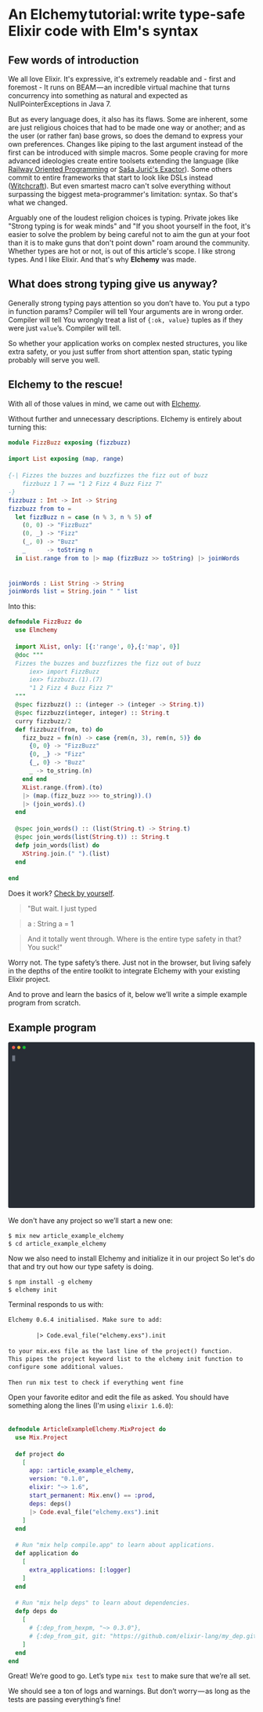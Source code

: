 # An Elchemy tutorial: write type-safe Elixir code with Elm's syntax

## Few words of introduction

We all love Elixir. It's expressive, it's extremely readable and - first and foremost - It runs on BEAM — an incredible virtual machine that turns concurrency into something as natural and expected as NullPointerExceptions in Java 7.

But as every language does, it also has its flaws. Some are inherent, some are just religious choices that had to be made one way or another; and as the user (or rather fan) base grows, so does the demand to express your own preferences. Changes like piping to the last argument instead of the first can be introduced with simple macros. Some people craving for more advanced ideologies create entire toolsets extending the language (like [Railway Oriented Programming](http://www.zohaib.me/railway-programming-pattern-in-elixir/) or [Saša Jurić's Exactor](https://github.com/sasa1977/exactor)). Some others commit to entire frameworks that start to look like DSLs instead ([Witchcraft](https://github.com/expede/witchcraft/)).
But even smartest macro can't solve everything without surpassing the biggest meta-programmer's limitation: syntax. So that's what we changed.

Arguably one of the loudest religion choices is typing. Private jokes like "Strong typing is for weak minds" and "If you shoot yourself in the foot, it's easier to solve the problem by being careful not to aim the gun at your foot than it is to make guns that don't point down" roam around the community. Whether types are hot or not, is out of this article's scope.
I like strong types. And I like Elixir.
And that's why __Elchemy__ was made.

## What does strong typing give us anyway?

Generally strong typing pays attention so you don’t have to. 
You put a typo in function params?
 Compiler will tell
Your arguments are in wrong order.
 Compiler will tell
You wrongly treat a list of `{:ok, value}` tuples as if they were just `value`’s.
 Compiler will tell.

So whether your application works on complex nested structures, you like extra safety, or you just suffer from short attention span, static typing probably will serve you well.

## Elchemy to the rescue!

With all of those values in mind, we came out with [Elchemy](https://github.com/wende/elmchemy).

Without further and unnecessary descriptions. Elchemy is entirely about turning this:

```elm
module FizzBuzz exposing (fizzbuzz)

import List exposing (map, range)

{-| Fizzes the buzzes and buzzfizzes the fizz out of buzz
    fizzbuzz 1 7 == "1 2 Fizz 4 Buzz Fizz 7"
-}
fizzbuzz : Int -> Int -> String
fizzbuzz from to = 
  let fizzBuzz n = case (n % 3, n % 5) of
    (0, 0) -> "FizzBuzz"
    (0, _) -> "Fizz"
    (_, 0) -> "Buzz"
    _      -> toString n
  in List.range from to |> map (fizzBuzz >> toString) |> joinWords
  
  
joinWords : List String -> String
joinWords list = String.join " " list
```

Into this:

```elixir
defmodule FizzBuzz do
  use Elmchemy

  import XList, only: [{:'range', 0},{:'map', 0}]
  @doc """
  Fizzes the buzzes and buzzfizzes the fizz out of buzz
      iex> import FizzBuzz
      iex> fizzbuzz.(1).(7)
      "1 2 Fizz 4 Buzz Fizz 7"
  """
  @spec fizzbuzz() :: (integer -> (integer -> String.t))
  @spec fizzbuzz(integer, integer) :: String.t
  curry fizzbuzz/2
  def fizzbuzz(from, to) do
    fizz_buzz = fn(n) -> case {rem(n, 3), rem(n, 5)} do
      {0, 0} -> "FizzBuzz"
      {0, _} -> "Fizz"
      {_, 0} -> "Buzz"
      _ -> to_string.(n)
    end end
    XList.range.(from).(to)
    |> (map.(fizz_buzz >>> to_string)).()
    |> (join_words).()
  end

  @spec join_words() :: (list(String.t) -> String.t)
  @spec join_words(list(String.t)) :: String.t
  defp join_words(list) do
    XString.join.(" ").(list)
  end

end
```

Does it work? [Check by yourself](https://wende.github.io/elchemy/stable/).


> "But wait. I just typed

> a : String
> a = 1

> And it totally went through. Where is the entire type safety in that? You suck!"

Worry not. The type safety’s there. Just not in the browser, but living safely in the depths of the entire toolkit to integrate Elchemy with your existing Elixir project.

And to prove and learn the basics of it, below we’ll write a simple example program from scratch.

## Example program

![elchemyinit](elchemy_init.svg)

We don't have any project so we’ll start a new one:

    $ mix new article_example_elchemy
    $ cd article_example_elchemy

Now we also need to install Elchemy and initialize it in our project
So let's do that and try out how our type safety is doing.

    $ npm install -g elchemy
    $ elchemy init

Terminal responds to us with:

```
Elchemy 0.6.4 initialised. Make sure to add:

        |> Code.eval_file("elchemy.exs").init

to your mix.exs file as the last line of the project() function.
This pipes the project keyword list to the elchemy init function to configure some additional values.

Then run mix test to check if everything went fine
```

Open your favorite editor and edit the file as asked. You should have something along the lines (I'm using `elixir 1.6.0`):

```elixir

defmodule ArticleExampleElchemy.MixProject do
  use Mix.Project

  def project do
    [
      app: :article_example_elchemy,
      version: "0.1.0",
      elixir: "~> 1.6",
      start_permanent: Mix.env() == :prod,
      deps: deps()
      |> Code.eval_file("elchemy.exs").init
    ]
  end

  # Run "mix help compile.app" to learn about applications.
  def application do
    [
      extra_applications: [:logger]
    ]
  end

  # Run "mix help deps" to learn about dependencies.
  defp deps do
    [
      # {:dep_from_hexpm, "~> 0.3.0"},
      # {:dep_from_git, git: "https://github.com/elixir-lang/my_dep.git", tag: "0.1.0"},
    ]
  end
end
```

Great! We’re good to go. Let’s type `mix test` to make sure that we’re all set.

We should see a ton of logs and warnings. But don’t worry — as long as the tests are passing everything’s fine!
